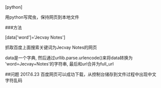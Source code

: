 [python]

用python写爬虫，保持网页到本地文件

###方法

[data['word']='Jecvay Notes']

抓取百度上面搜索关键词为Jecvay Notes的网页

data是一个字典, 然后通过urllib.parse.urlencode()来将data转换为 'word=Jecvay+Notes'的字符串, 最后和url合并为full_url


##问题
 2017.6.23 百度网页可以成功下载，从控制台储存到文件过程中出现中文字符乱码